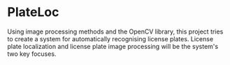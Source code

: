 # PlateLoc
Using image processing methods and the OpenCV library, this project tries to create a system for automatically recognising license plates. License plate localization and license plate image processing will be the system's two key focuses.
